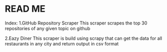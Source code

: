 # READ ME

Index:
1.GitHub Repository Scraper
This scraper scrapes the top 30 repositories of any given topic on github

2.Eazy Diner
This scraper is build using scrapy that can get the data for all restaurants in any city and return output in csv format
